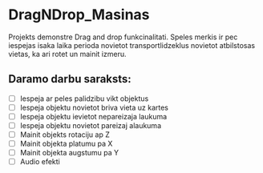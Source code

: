 # DragNDrop_Masinas
Projekts demonstre Drag and drop funkcinalitati. Speles merkis ir pec iespejas isaka laika perioda novietot transportlidzeklus novietot atbilstosas vietas, ka ari rotet un mainit izmeru.

## Daramo darbu saraksts:

- [ ] Iespeja ar peles palidzibu vikt objektus 
- [ ] Iespeja objektu novietot briva vieta uz kartes
- [ ] Iespeja objektu ievietot nepareizaja laukuma
- [ ] Iespeja objektu novietot pareizaj alaukuma
- [ ] Mainit objekts rotaciju ap Z
- [ ] Mainit objekta platumu pa X
- [ ] Mainit objekta augstumu pa Y
- [ ] Audio efekti
